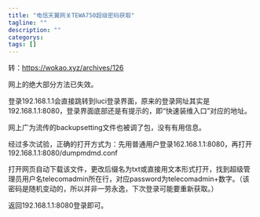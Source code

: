 ```yaml
---
title: "电信天翼网关TEWA750超级密码获取"
tagline: ""
description: ""
categorys: 
tags: []
---
```

转：<https://wokao.xyz/archives/126>

网上的绝大部分方法已失效。

登录192.168.1.1会直接跳转到luci登录界面，原来的登录网址其实是192.168.1.1:8080，登录界面底部还是有提示的，即“快速装维入口”对应的地址。

网上广为流传的backupsetting文件也被调了包，没有有用信息。

经过多次试验，正确的打开方式为：先用普通用户登录162.168.1.1:8080，再打开192.168.1.1:8080/dumpmdmd.conf

打开网页自动下载该文件，更改后缀名为txt或直接用文本形式打开，找到超级管理员用户名telecomadmin所在行，对应password为telecomadmin+数字。（该密码是随机变动的，所以并非一劳永逸，下次登录可能要重新获取。）

返回192.168.1.1:8080登录即可。
